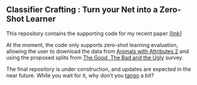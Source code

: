 ## Classifier Crafting : Turn your Net into a Zero-Shot Learner

This repository contains the supporting code for my recent paper [<a href="https:xxx">link</a>]

At the moment, the code only supports zero-shot learning evaluation, allowing the user to download the data from <a href="https://cvml.ist.ac.at/AwA2/">Animals with Attributes 2</a> and using the proposed splits from <a href="https://www.mpi-inf.mpg.de/departments/computer-vision-and-machine-learning/research/zero-shot-learning/zero-shot-learning-the-good-the-bad-and-the-ugly">The Good, The Bad and the Ugly</a> survey.

The final repository is under construction, and updates are expected in the near future. While you wait for it, why don't you 
<a href="https://www.youtube.com/watch?v=h46L87xjXx0">tango</a> a bit?
